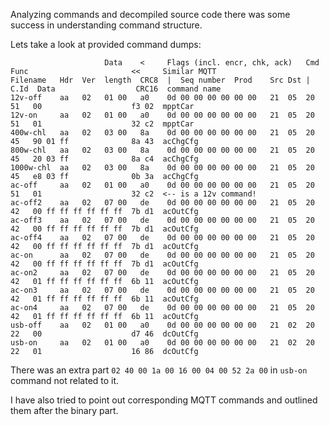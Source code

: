 Analyzing commands and decompiled source code there was some success in understanding command structure.

Lets take a look at provided command dumps:

```
                     Data    <     Flags (incl. encr, chk, ack)   Cmd Func                       <<     Similar MQTT   
Filename   Hdr  Ver  length  CRC8  |  Seq number  Prod    Src Dst |  C.Id  Data                  CRC16  command name
12v-off    aa   02   01 00   a0    0d 00 00 00 00 00 00   21  05  20  51   00                    f3 02  mpptCar
12v-on     aa   02   01 00   a0    0d 00 00 00 00 00 00   21  05  20  51   01                    32 c2  mpptCar
400w-chl   aa   02   03 00   8a    0d 00 00 00 00 00 00   21  05  20  45   90 01 ff              8a 43  acChgCfg
800w-chl   aa   02   03 00   8a    0d 00 00 00 00 00 00   21  05  20  45   20 03 ff              8a c4  acChgCfg
1000w-chl  aa   02   03 00   8a    0d 00 00 00 00 00 00   21  05  20  45   e8 03 ff              0b 3a  acChgCfg
ac-off     aa   02   01 00   a0    0d 00 00 00 00 00 00   21  05  20  51   01                    32 c2  <-- is a 12v command!
ac-off2    aa   02   07 00   de    0d 00 00 00 00 00 00   21  05  20  42   00 ff ff ff ff ff ff  7b d1  acOutCfg
ac-off3    aa   02   07 00   de    0d 00 00 00 00 00 00   21  05  20  42   00 ff ff ff ff ff ff  7b d1  acOutCfg
ac-off4    aa   02   07 00   de    0d 00 00 00 00 00 00   21  05  20  42   00 ff ff ff ff ff ff  7b d1  acOutCfg
ac-on      aa   02   07 00   de    0d 00 00 00 00 00 00   21  05  20  42   00 ff ff ff ff ff ff  7b d1  acOutCfg
ac-on2     aa   02   07 00   de    0d 00 00 00 00 00 00   21  05  20  42   01 ff ff ff ff ff ff  6b 11  acOutCfg
ac-on3     aa   02   07 00   de    0d 00 00 00 00 00 00   21  05  20  42   01 ff ff ff ff ff ff  6b 11  acOutCfg
ac-on4     aa   02   07 00   de    0d 00 00 00 00 00 00   21  05  20  42   01 ff ff ff ff ff ff  6b 11  acOutCfg
usb-off    aa   02   01 00   a0    0d 00 00 00 00 00 00   21  02  20  22   00                    d7 46  dcOutCfg
usb-on     aa   02   01 00   a0    0d 00 00 00 00 00 00   21  02  20  22   01                    16 86  dcOutCfg          
```

There was an extra part `02 40 00 1a 00 16 00 04 00 52 2a 00` in `usb-on` command not related to it.

I have also tried to point out corresponding MQTT commands and outlined them after the binary part.

